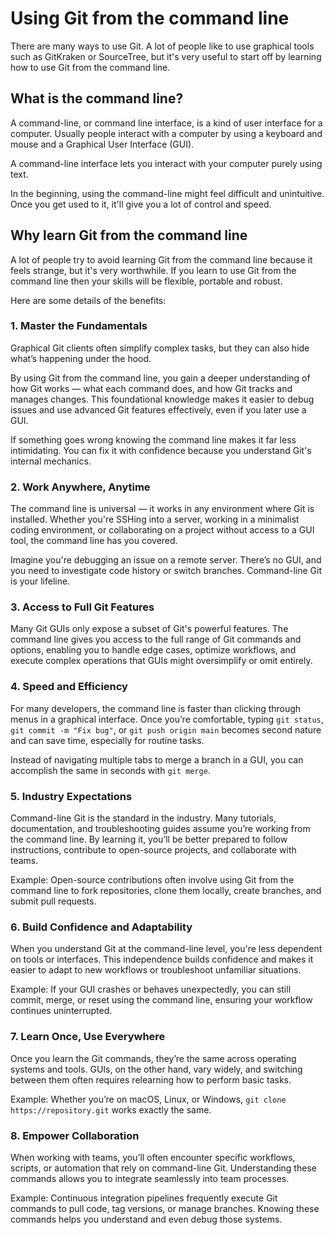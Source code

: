 # Using Git from the command line 

There are many ways to use Git. A lot of people like to use graphical tools such as GitKraken or SourceTree, but it's very useful to start off by learning how to use Git from the command line. 

## What is the command line?

A command-line, or command line interface, is a kind of user interface for a computer. Usually people interact with a computer by using a keyboard and mouse and a Graphical User Interface (GUI).

A command-line interface lets you interact with your computer purely using text.

In the beginning, using the command-line might feel difficult and unintuitive. Once you get used to it, it'll give you a lot of control and speed. 

## Why learn Git from the command line

A lot of people try to avoid learning Git from the command line because it feels strange, but it's very worthwhile. If you learn to use Git from the command line then your skills will be flexible, portable and robust.

Here are some details of the benefits:

### 1. Master the Fundamentals

Graphical Git clients often simplify complex tasks, but they can also hide what’s happening under the hood. 

By using Git from the command line, you gain a deeper understanding of how Git works — what each command does, and how Git tracks and manages changes. This foundational knowledge makes it easier to debug issues and use advanced Git features effectively, even if you later use a GUI.

If something goes wrong knowing the command line makes it far less intimidating. You can fix it with confidence because you understand Git's internal mechanics.

### 2. Work Anywhere, Anytime

The command line is universal — it works in any environment where Git is installed. Whether you're SSHing into a server, working in a minimalist coding environment, or collaborating on a project without access to a GUI tool, the command line has you covered.

Imagine you're debugging an issue on a remote server. There’s no GUI, and you need to investigate code history or switch branches. Command-line Git is your lifeline.

### 3. Access to Full Git Features

Many Git GUIs only expose a subset of Git's powerful features. The command line gives you access to the full range of Git commands and options, enabling you to handle edge cases, optimize workflows, and execute complex operations that GUIs might oversimplify or omit entirely.

### 4. Speed and Efficiency

For many developers, the command line is faster than clicking through menus in a graphical interface. Once you’re comfortable, typing `git status`, `git commit -m "Fix bug"`, or `git push origin main` becomes second nature and can save time, especially for routine tasks.

Instead of navigating multiple tabs to merge a branch in a GUI, you can accomplish the same in seconds with `git merge`.

### 5. Industry Expectations

Command-line Git is the standard in the industry. Many tutorials, documentation, and troubleshooting guides assume you’re working from the command line. By learning it, you’ll be better prepared to follow instructions, contribute to open-source projects, and collaborate with teams.

Example: Open-source contributions often involve using Git from the command line to fork repositories, clone them locally, create branches, and submit pull requests.

### 6. Build Confidence and Adaptability

When you understand Git at the command-line level, you're less dependent on tools or interfaces. This independence builds confidence and makes it easier to adapt to new workflows or troubleshoot unfamiliar situations.

Example: If your GUI crashes or behaves unexpectedly, you can still commit, merge, or reset using the command line, ensuring your workflow continues uninterrupted.

### 7. Learn Once, Use Everywhere

Once you learn the Git commands, they’re the same across operating systems and tools. GUIs, on the other hand, vary widely, and switching between them often requires relearning how to perform basic tasks.

Example: Whether you’re on macOS, Linux, or Windows, `git clone https://repository.git` works exactly the same.

### 8. Empower Collaboration

When working with teams, you’ll often encounter specific workflows, scripts, or automation that rely on command-line Git. Understanding these commands allows you to integrate seamlessly into team processes.

Example: Continuous integration pipelines frequently execute Git commands to pull code, tag versions, or manage branches. Knowing these commands helps you understand and even debug those systems.

